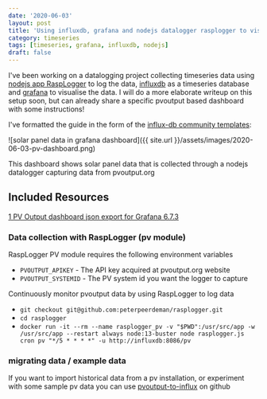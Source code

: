 ```yaml
---
date: '2020-06-03'
layout: post
title: 'Using influxdb, grafana and nodejs datalogger rasplogger to visualise solar panel data'
category: timeseries
tags: [timeseries, grafana, influxdb, nodejs]
draft: false
---
```


I've been working on a datalogging project collecting timeseries data using [nodejs app RaspLogger](https://github.com/peterpeerdeman/rasplogger) to log the data, [influxdb](https://www.influxdata.com/) as a timeseries database and [grafana](https://grafana.com/) to visualise the data. I will do a more elaborate writeup on this setup soon, but can already share a specific pvoutput based dashboard with some instructions!

I've formatted the guide in the form of the [influx-db community templates](https://github.com/influxdata/community-template://github.com/influxdata/community-templates):

![solar panel data in grafana dashboard]({{ site.url }}/assets/images/2020-06-03-pv-dashboard.png)

This dashboard shows solar panel data that is collected through a nodejs datalogger capturing data from pvoutput.org

## Included Resources

[1 PV Output dashboard json export for Grafana 6.7.3](https://raw.githubusercontent.com/peterpeerdeman/rasplogger/master/grafana-dashboards/pv-output.json)

### Data collection with RaspLogger (pv module)

RaspLogger PV module requires the following environment variables

-   `PVOUTPUT_APIKEY` - The API key acquired at pvoutput.org website
-   `PVOUTPUT_SYSTEMID` - The PV system id you want the logger to capture

Continuously monitor pvoutput data by using RaspLogger to log data

-   `git checkout git@github.com:peterpeerdeman/rasplogger.git`
-   `cd rasplogger`
-   `docker run -it --rm --name rasplogger_pv -v "$PWD":/usr/src/app -w /usr/src/app --restart always node:13-buster node rasplogger.js cron pv "*/5 * * * *" -u http://influxdb:8086/pv`

### migrating data / example data

If you want to import historical data from a pv installation, or experiment with some sample pv data you can use [pvoutput-to-influx](https://github.com/peterpeerdeman/pvoutput-to-influx) on github
